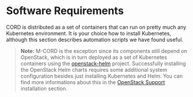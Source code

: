 # Software Requirements

CORD is distributed as a set of containers that can run on
pretty much any Kubernetes environment. It is your choice how
to install Kubernetes, although this section describes automation
scripts we have found useful.

> **Note:** M-CORD is the exception since its components still depend on
> OpenStack, which is in turn deployed as a set of Kubernetes containers
>using the [openstack-helm](https://github.com/openstack/openstack-helm)
>project. Successfully installing the OpenStack Helm charts requires
>some additional system configuration besides just installing Kubernetes
>and Helm. You can find more informations about this in the
>[OpenStack Support](./openstack-helm.md) installation section.

